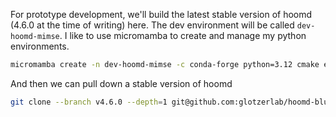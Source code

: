 For prototype development, we'll build the latest stable version of hoomd (4.6.0 at the time of writing) here. The dev environment will be called `dev-hoomd-mimse`. I like to use micromamba to create and manage my python environments.

``` bash
micromamba create -n dev-hoomd-mimse -c conda-forge python=3.12 cmake eigen numpy pybind11
```

And then we can pull down a stable version of hoomd

``` bash
git clone --branch v4.6.0 --depth=1 git@github.com:glotzerlab/hoomd-blue.git
```